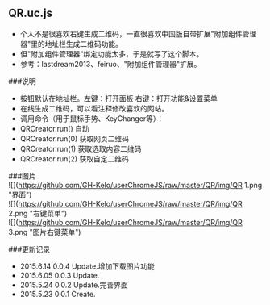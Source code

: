 QR.uc.js
----------------------------------- 
 - 个人不是很喜欢右键生成二维码，一直很喜欢中国版自带扩展"附加组件管理器"里的地址栏生成二维码功能。  
 - 但"附加组件管理器"绑定功能太多，于是就写了这个脚本。  
 - 参考：lastdream2013、feiruo、"附加组件管理器"扩展。  
 
###说明  
 - 按钮默认在地址栏。左键：打开面板 右键：打开功能&设置菜单
 - 在线生成二维码，可以看注释修改喜欢的网站。  
 - 调用命令（用于鼠标手势、KeyChanger等）：  
  - QRCreator.run() 自动
  - QRCreator.run(0) 获取网页二维码
  - QRCreator.run(1) 获取选取内容二维码
  - QRCreator.run(2) 获取自定二维码

###图片  
![](https://github.com/GH-Kelo/userChromeJS/raw/master/QR/img/QR 1.png "界面")   
![](https://github.com/GH-Kelo/userChromeJS/raw/master/QR/img/QR 2.png "右键菜单")   
![](https://github.com/GH-Kelo/userChromeJS/raw/master/QR/img/QR 3.png "图片右键菜单")   

###更新记录    
 - 2015.6.14 0.0.4 Update.增加下载图片功能  
 - 2015.6.05 0.0.3 Update.
 - 2015.5.24 0.0.2 Update.完善界面  
 - 2015.5.23 0.0.1 Create.


